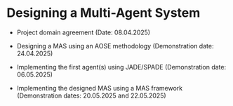 # Designing a Multi-Agent System

- Project domain agreement (Date: 08.04.2025)

- Designing a MAS using an AOSE methodology (Demonstration date: 24.04.2025)

- Implementing the first agent(s) using JADE/SPADE (Demonstration date: 06.05.2025)

- Implementing the designed MAS using a MAS framework (Demonstration dates: 20.05.2025 and 22.05.2025)